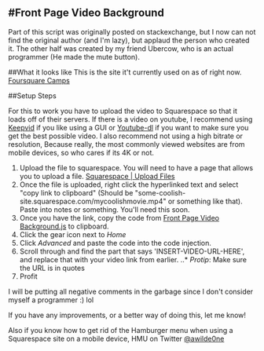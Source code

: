 #Front Page Video Background
-----------------
Part of this script was originally posted on stackexchange, but I now can not find the original author (and I'm lazy), but applaud the person who created it. The other half was created by my friend Ubercow, who is an actual programmer (He made the mute button).

##What it looks like
This is the site it't currently used on as of right now. [Foursquare Camps](http://foursquarecamps.com)

##Setup Steps

For this to work you have to upload the video to Squarespace so that it loads off of their servers. If there is a video on youtube, I recommend using [Keepvid](http://keepvid.com) if you like using a GUI or [Youtube-dl](https://github.com/rg3/youtube-dl/) if you want to make sure you get the best possible video. I also recommend not using a high bitrate or resolution, Because really, the most commonly viewed websites are from mobile devices, so who cares if its 4K or not.

1. Upload the file to squarespace. You will need to have a page that allows you to upload a file. [Squarespace | Upload Files](https://support.squarespace.com/hc/en-us/articles/205813928-Uploading-and-managing-files)
2. Once the file is uploaded, right click the hyperlinked text and select "copy link to clipboard" (Should be "some-coolish-site.squarespace.com/mycoolishmovie.mp4" or something like that). Paste into notes or something. You'll need this soon.
3. Once you have the link, copy the code from [Front Page Video Background.js](https://github.com/awildeone/squarespace-injections/front-page-video/Front-Page-Video-Background.js) to clipboard.
4. Click the gear icon next to *Home*
5. Click *Advanced* and paste the code into the code injection.
6. Scroll through and find the part that says 'INSERT-VIDEO-URL-HERE', and replace that with your video link from earlier.
..* *Protip*: Make sure the URL is in quotes
7. Profit

I will be putting all negative comments in the garbage since I don't consider myself a programmer :) lol

If you have any improvements, or a better way of doing this, let me know!

Also if you know how to get rid of the Hamburger menu when using a Squarespace site on a mobile device, HMU on Twitter [@awilde0ne](https://twitter.com/awilde0ne)

